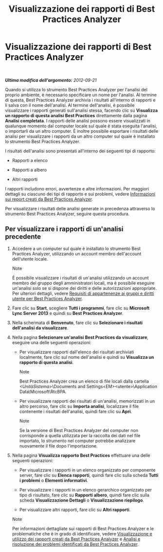 ﻿---
title: Visualizzazione dei rapporti di Best Practices Analyzer
TOCTitle: Visualizzazione dei rapporti di Best Practices Analyzer
ms:assetid: 7217a47b-36b1-4923-81ea-df754cff29bb
ms:mtpsurl: https://technet.microsoft.com/it-it/library/Gg607690(v=OCS.15)
ms:contentKeyID: 49300951
ms.date: 08/24/2015
mtps_version: v=OCS.15
ms.translationtype: HT
---

# Visualizzazione dei rapporti di Best Practices Analyzer

 

_**Ultima modifica dell'argomento:** 2012-09-21_

Quando si utilizza lo strumento Best Practices Analyzer per l'analisi del proprio ambiente, è necessario specificare un nome per l'analisi. Al termine di questa, Best Practices Analyzer archivia i risultati all'interno di rapporti e li salva con il nome dell'analisi. Al termine dell'analisi, è possibile visualizzare i rapporti generati sull'analisi stessa, facendo clic su **Visualizza un rapporto di questa analisi Best Practices** direttamente dalla pagina **Analisi completata**. I rapporti delle analisi possono essere visualizzati in qualunque momento dal computer locale sul quale è stata eseguita l'analisi, o importarli da un altro computer. È inoltre possibile esportare i risultati delle analisi per visualizzare i rapporti da un altro computer sul quale è installato lo strumento Best Practices Analyzer.

I risultati dell'analisi sono presentati all'interno dei seguenti tipi di rapporto:

  - Rapporti a elenco

  - Rapporti a albero

  - Altri rapporti

I rapporti includono errori, avvertenze e altre informazioni. Per maggiori dettagli su ciascuno dei tipi di rapporto e sui problemi, vedere [Informazioni sui report creati da Best Practices Analyzer](lync-server-2013-understanding-reports-created-by-best-practices-analyzer.md).

Per visualizzare i risultati delle analisi generate in precedenza attraverso lo strumento Best Practices Analyzer, seguire questa procedura.

## Per visualizzare i rapporti di un'analisi precedente

1.  Accedere a un computer sul quale è installato lo strumento Best Practices Analyzer, utilizzando un account membro dell'account dell'utente locale.
    

    > [!NOTE]
    > È possibile visualizzare i risultati di un'analisi utilizzando un account membro del gruppo degli amministratori locali, ma è possibile eseguire un'analisi solo se si dispone dei diritti e delle autorizzazioni appropriate. Per ulteriori dettagli, vedere <A href="lync-server-2013-group-memberships-and-user-rights-requirements-for-best-practices-analyzer.md">Requisiti di appartenenze ai gruppi e diritti utente per Best Practices Analyzer</A>.



2.  Fare clic su **Start**, scegliere **Tutti i programmi**, fare clic su **Microsoft Lync Server 2013** e quindi su **Best Practices Analyzer**.

3.  Nella schermata di **Benvenuto**, fare clic su **Selezionare i risultati dell'analisi da visualizzare**.

4.  Nella pagina **Selezionare un'analisi Best Practices da visualizzare**, eseguire una delle seguenti operazioni:
    
      - Per visualizzare rapporti dall'elenco dei risultati archiviati localmente, fare clic sul nome dell'analisi e quindi su **Visualizza un rapporto di questa analisi**.
        

        > [!NOTE]
        > Best Practices Analyzer crea un elenco di file locali dalla cartella <EM>&lt;UnitàSistema&gt;</EM>\Documents and Settings\<EM>&lt;utente&gt;</EM>\Application Data\Microsoft\RtcBPA.

    
      - Per visualizzare rapporti dei risultati di un'analisi, memorizzati in un altro percorso, fare clic su **Importa analisi**, localizzare il file contenente i risultati dell'analisi, quindi fare clic su **Apri**.
        

        > [!NOTE]
        > Se la versione di Best Practices Analyzer del computer non corrisponde a quella utilizzata per la raccolta dei dati nel file importato, lo strumento nel computer potrebbe analizzare nuovamente il file dopo l'importazione.



5.  Nella pagina **Visualizza rapporto Best Practices** effettuare una delle seguenti operazioni:
    
      - Per visualizzare i rapporti in un elenco organizzato per componente server, fare clic su **Elenca rapporti**, quindi fare clic sulla scheda **Tutti i problemi** o **Elementi informativi**.
    
      - Per visualizzare i rapporti in un elenco gerarchico organizzato per tipo di risultato, fare clic su **Rapporti albero**, quindi fare clic sulla scheda **Visualizzazione Dettagli** o **Visualizzazione riepilogo**.
    
      - Per visualizzare altri rapporti, fare clic su **Altri rapporti**.
    

    > [!NOTE]
    > Per informazioni dettagliate sui rapporti di Best Practices Analyzer e le problematiche che è in grado di identificare, vedere <A href="lync-server-2013-viewing-and-working-with-reports-created-by-best-practices-analyzer.md">Visualizzazione e utilizzo dei rapporti creati da Best Practices Analyzer</A> e <A href="lync-server-2013-analyzing-and-resolving-issues-identified-by-best-practices-analyzer.md">Analisi e risoluzione dei problemi identificati da Best Practices Analyzer</A>.


